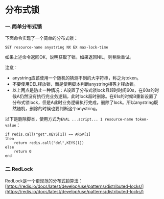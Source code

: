 # 分布式锁

### 一.简单分布式锁

下面命令实现了一个简单的分布式锁：

```
SET resource-name anystring NX EX max-lock-time
```

如果上述命令返回OK，说明获取了锁。如果返回NIL，则稍后重试。

注意：

* anystring应该使用一个随机的猜测不到的大字符串，称之为token。
* 不要使用DEL释放锁，而是使用脚本判断anystring相等才释放锁。
* 以上两点是防止一种情况：A设置了分布式锁lock且超时时间60s，在60s的时候A仍然没有执行完业务逻辑，此时lock超时删除。在61s的时候B重新设置了分布式锁lock，但是A此时业务逻辑执行完成，删除了lock。所以anystring既然随机，删除的时候也要判断这个anystring。

以下是删除脚本，使用方式为`EVAL ...script... 1 resource-name token-value`：

```
if redis.call("get",KEYS[1]) == ARGV[1]
then
    return redis.call("del",KEYS[1])
else
    return 0
end
```

### 二.RedLock

RedLock是一个更规范的分布式锁算法：[https://redis.io/docs/latest/develop/use/patterns/distributed-locks/](https://redis.io/docs/latest/develop/use/patterns/distributed-locks/)
